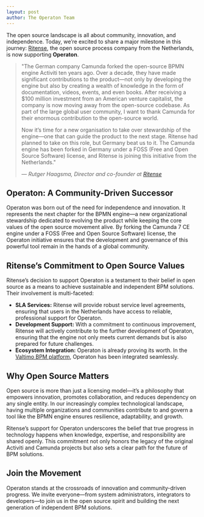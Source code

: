 ```yaml
---
layout: post
author: The Operaton Team
---
```


The open source landscape is all about community, innovation, and independence. Today, we’re excited to share a major milestone in this journey: [Ritense](https://ritense.com/), the open source process company from the Netherlands, is now supporting **Operaton**.


> "The German company Camunda forked the open-source BPMN engine Activiti ten years ago. Over a decade, they have made significant contributions to the product—not only by developing the engine but also by creating a wealth of knowledge in the form of documentation, videos, events, and even books. After receiving a $100 million investment from an American venture capitalist, the company is now moving away from the open-source codebase. As part of the large global user community, I want to thank Camunda for their enormous contribution to the open-source world.
> 
> Now it’s time for a new organisation to take over stewardship of the engine—one that can guide the product to the next stage. Ritense had planned to take on this role, but Germany beat us to it. The Camunda engine has been forked in Germany under a FOSS (Free and Open Source Software) license, and Ritense is joining this initiative from the Netherlands."
>
> — *Rutger Haagsma, Director and co-founder at [Ritense](https://ritense.com/)*



## Operaton: A Community-Driven Successor

Operaton was born out of the need for independence and innovation. It represents the next chapter for the BPMN engine—a new organizational stewardship dedicated to evolving the product while keeping the core values of the open source movement alive. By forking the Camunda 7 CE engine under a FOSS (Free and Open Source Software) license, the Operaton initiative ensures that the development and governance of this powerful tool remain in the hands of a global community.

## Ritense’s Commitment to Open Source Values

Ritense’s decision to support Operaton is a testament to their belief in open source as a means to achieve sustainable and independent BPM solutions. Their involvement is multi-faceted:

- **SLA Services:** Ritense will provide robust service level agreements, ensuring that users in the Netherlands have access to reliable, professional support for Operaton.
- **Development Support:** With a commitment to continuous improvement, Ritense will actively contribute to the further development of Operaton, ensuring that the engine not only meets current demands but is also prepared for future challenges.
- **Ecosystem Integration:** Operaton is already proving its worth. In the [Valtimo BPM platform](https://www.valtimo.nl), Operaton has been integrated seamlessly.

## Why Open Source Matters

Open source is more than just a licensing model—it’s a philosophy that empowers innovation, promotes collaboration, and reduces dependency on any single entity. In our increasingly complex technological landscape, having multiple organizations and communities contribute to and govern a tool like the BPMN engine ensures resilience, adaptability, and growth.

Ritense’s support for Operaton underscores the belief that true progress in technology happens when knowledge, expertise, and responsibility are shared openly. This commitment not only honors the legacy of the original Activiti and Camunda projects but also sets a clear path for the future of BPM solutions.

## Join the Movement

Operaton stands at the crossroads of innovation and community-driven progress. We invite everyone—from system administrators, integrators to developers—to join us in the open source spirit and building the next generation of independent BPM solutions.
